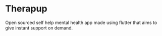 # Therapup

Open sourced self help mental health app made using flutter that aims to give instant support on demand.
